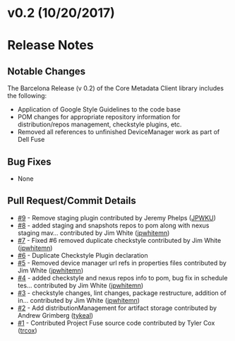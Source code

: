 # v0.2 (10/20/2017)
# Release Notes

## Notable Changes
The Barcelona Release (v 0.2) of the Core Metadata Client library includes the following:
* Application of Google Style Guidelines to the code base
* POM changes for appropriate repository information for distribution/repos management, checkstyle plugins, etc.
* Removed all references to unfinished DeviceManager work as part of Dell Fuse

## Bug Fixes
* None

## Pull Request/Commit Details
 - [#9](https://github.com/edgexfoundry/core-metadata-client/pull/9) - Remove staging plugin contributed by Jeremy Phelps ([JPWKU](https://github.com/JPWKU))
 - [#8](https://github.com/edgexfoundry/core-metadata-client/pull/8) - added staging and snapshots repos to pom along with nexus staging mav… contributed by Jim White ([jpwhitemn](https://github.com/jpwhitemn))
 - [#7](https://github.com/edgexfoundry/core-metadata-client/pull/7) - Fixed #6 removed duplicate checkstyle contributed by Jim White ([jpwhitemn](https://github.com/jpwhitemn))
 - [#6](https://github.com/edgexfoundry/core-metadata-client/issues/6) - Duplicate Checkstyle Plugin declaration
 - [#5](https://github.com/edgexfoundry/core-metadata-client/pull/5) - Removed device manager url refs in properties files contributed by Jim White ([jpwhitemn](https://github.com/jpwhitemn))
 - [#4](https://github.com/edgexfoundry/core-metadata-client/pull/4) - added checkstyle and nexus repos info to pom, bug fix in schedule tes… contributed by Jim White ([jpwhitemn](https://github.com/jpwhitemn))
 - [#3](https://github.com/edgexfoundry/core-metadata-client/pull/3) - checkstyle changes, lint changes, package restructure, addition of in… contributed by Jim White ([jpwhitemn](https://github.com/jpwhitemn))
 - [#2](https://github.com/edgexfoundry/core-metadata-client/pull/2) - Add distributionManagement for artifact storage contributed by Andrew Grimberg ([tykeal](https://github.com/tykeal))
 - [#1](https://github.com/edgexfoundry/core-metadata-client/pull/1) - Contributed Project Fuse source code contributed by Tyler Cox ([trcox](https://github.com/trcox))

